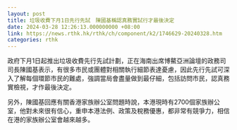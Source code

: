 ```yaml
---
layout: post
title: 垃圾收費下月1日先行先試　陳國基稱認真務實試行才最後決定
date: 2024-03-28 12:26:13.000000000 +08:00
link: https://news.rthk.hk/rthk/ch/component/k2/1746629-20240328.htm
categories: rthk
---
```


政府下月1日起推出垃圾收費先行先試計劃，正在海南出席博鰲亞洲論壇的政務司司長陳國基表示，有很多市民或團體對相關執行細節表達憂慮，因此先行先試可深入了解每個環節市民的難處，強調當局會盡量做到最仔細，包括訪問市民，認真務實檢視，才作最後決定。

另外，陳國基回應有關香港家族辦公室問題時說，本港現時有2700個家族辦公室，他對未來很有信心，重申本港法例、政策及稅務優惠，都非常有競爭力，相信在港的家族辦公室會越來越多。
